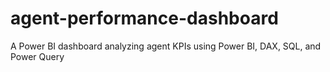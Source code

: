 # agent-performance-dashboard
A Power BI dashboard analyzing agent KPIs using Power BI, DAX, SQL, and Power Query
